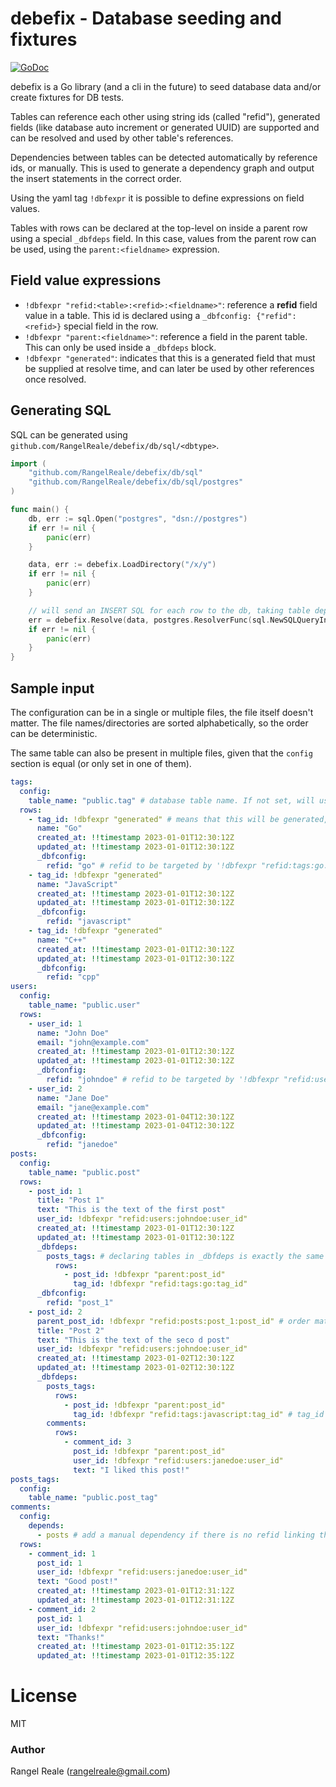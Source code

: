 # debefix - Database seeding and fixtures
[![GoDoc](https://godoc.org/github.com/RangelReale/debefix?status.png)](https://godoc.org/github.com/RangelReale/debefix)

debefix is a Go library (and a cli in the future) to seed database data and/or create fixtures for DB tests.

Tables can reference each other using string ids (called "refid"), generated fields (like database auto increment or
generated UUID) are supported and can be resolved and used by other table's references.

Dependencies between tables can be detected automatically by reference ids, or manually. This is used to generate a
dependency graph and output the insert statements in the correct order.

Using the yaml tag `!dbfexpr` it is possible to define expressions on field values.

Tables with rows can be declared at the top-level on inside a parent row using a special `_dbfdeps` field. In this case,
values from the parent row can be used, using the `parent:<fieldname>` expression.

## Field value expressions

- `!dbfexpr "refid:<table>:<refid>:<fieldname>"`: reference a **refid** field value in a table. This id is 
  declared using a `_dbfconfig: {"refid": <refid>}` special field in the row.
- `!dbfexpr "parent:<fieldname>"`: reference a field in the parent table. This can only be used inside a `_dbfdeps` 
  block.
- `!dbfexpr "generated"`: indicates that this is a generated field that must be supplied at resolve time, and can later
  be used by other references once resolved.

## Generating SQL

SQL can be generated using `github.com/RangelReale/debefix/db/sql/<dbtype>`.

```go
import (
    "github.com/RangelReale/debefix/db/sql"
    "github.com/RangelReale/debefix/db/sql/postgres"
)

func main() {
    db, err := sql.Open("postgres", "dsn://postgres")
    if err != nil {
        panic(err)
    }

    data, err := debefix.LoadDirectory("/x/y")
    if err != nil {
        panic(err)
    }

    // will send an INSERT SQL for each row to the db, taking table dependency in account for the correct order. 
    err = debefix.Resolve(data, postgres.ResolverFunc(sql.NewSQLQueryInterface(db)))
    if err != nil {
        panic(err)
    }
}
```

## Sample input

The configuration can be in a single or multiple files, the file itself doesn't matter. The file names/directories are 
sorted alphabetically, so the order can be deterministic.

The same table can also be present in multiple files, given that the `config` section is equal (or only set in one of them).

```yaml
tags:
  config:
    table_name: "public.tag" # database table name. If not set, will use the table id (tags) as the table name.
  rows:
    - tag_id: !dbfexpr "generated" # means that this will be generated, for example as a database autoincrement
      name: "Go"
      created_at: !!timestamp 2023-01-01T12:30:12Z
      updated_at: !!timestamp 2023-01-01T12:30:12Z
      _dbfconfig:
        refid: "go" # refid to be targeted by '!dbfexpr "refid:tags:go:tag_id"'
    - tag_id: !dbfexpr "generated"
      name: "JavaScript"
      created_at: !!timestamp 2023-01-01T12:30:12Z
      updated_at: !!timestamp 2023-01-01T12:30:12Z
      _dbfconfig:
        refid: "javascript"
    - tag_id: !dbfexpr "generated"
      name: "C++"
      created_at: !!timestamp 2023-01-01T12:30:12Z
      updated_at: !!timestamp 2023-01-01T12:30:12Z
      _dbfconfig:
        refid: "cpp"
users:
  config:
    table_name: "public.user"
  rows:
    - user_id: 1
      name: "John Doe"
      email: "john@example.com"
      created_at: !!timestamp 2023-01-01T12:30:12Z
      updated_at: !!timestamp 2023-01-01T12:30:12Z
      _dbfconfig:
        refid: "johndoe" # refid to be targeted by '!dbfexpr "refid:users:johndoe:user_id"'
    - user_id: 2
      name: "Jane Doe"
      email: "jane@example.com"
      created_at: !!timestamp 2023-01-04T12:30:12Z
      updated_at: !!timestamp 2023-01-04T12:30:12Z
      _dbfconfig:
        refid: "janedoe"
posts:
  config:
    table_name: "public.post"
  rows:
    - post_id: 1
      title: "Post 1"
      text: "This is the text of the first post"
      user_id: !dbfexpr "refid:users:johndoe:user_id"
      created_at: !!timestamp 2023-01-01T12:30:12Z
      updated_at: !!timestamp 2023-01-01T12:30:12Z
      _dbfdeps:
        posts_tags: # declaring tables in _dbfdeps is exactly the same as declaring top-level, but allows using "parent" expression to get parent info
          rows:
            - post_id: !dbfexpr "parent:post_id"
              tag_id: !dbfexpr "refid:tags:go:tag_id"
      _dbfconfig:
        refid: "post_1"
    - post_id: 2
      parent_post_id: !dbfexpr "refid:posts:post_1:post_id" # order matters, so self-referential fields must be set in order
      title: "Post 2"
      text: "This is the text of the seco d post"
      user_id: !dbfexpr "refid:users:johndoe:user_id"
      created_at: !!timestamp 2023-01-02T12:30:12Z
      updated_at: !!timestamp 2023-01-02T12:30:12Z
      _dbfdeps:
        posts_tags:
          rows:
            - post_id: !dbfexpr "parent:post_id"
              tag_id: !dbfexpr "refid:tags:javascript:tag_id" # tag_id is generated so the value will be resolved before being set here 
        comments:
          rows:
            - comment_id: 3
              post_id: !dbfexpr "parent:post_id"
              user_id: !dbfexpr "refid:users:janedoe:user_id"
              text: "I liked this post!"
posts_tags:
  config:
    table_name: "public.post_tag"
comments:
  config:
    depends:
      - posts # add a manual dependency if there is no refid linking the tables
  rows:
    - comment_id: 1
      post_id: 1
      user_id: !dbfexpr "refid:users:janedoe:user_id"
      text: "Good post!"
      created_at: !!timestamp 2023-01-01T12:31:12Z
      updated_at: !!timestamp 2023-01-01T12:31:12Z
    - comment_id: 2
      post_id: 1
      user_id: !dbfexpr "refid:users:johndoe:user_id"
      text: "Thanks!"
      created_at: !!timestamp 2023-01-01T12:35:12Z
      updated_at: !!timestamp 2023-01-01T12:35:12Z
```

# License

MIT

### Author

Rangel Reale (rangelreale@gmail.com)
